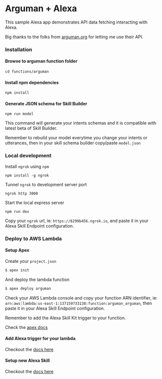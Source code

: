 # Arguman + Alexa

This sample Alexa app demonstrates API data fetching interacting with Alexa.

Big thanks to the folks from [arguman.org](https://en.arguman.org/) for letting me use their API.

### Installation
#### Browse to arguman function folder

```
cd functions/arguman
````

#### Install npm dependencies

```
npm install
```

#### Generate JSON schema for Skill Builder

```
npm run model
```

This command will generate your intents schemas and it is compatible with latest beta of Skill Builder.

Remember to rebuild your model everytime you change your intents or utterances, then in your skill schema builder copy/paste `model.json`

### Local development

Install `ngrok` using `npm`

```
npm install -g ngrok
```

Tunnel `ngrok` to development server port

```
ngrok http 3000
```
Start the local express server

```
npm run dev
```


Copy your `ngrok` url, ie: `https://6299b456.ngrok.io`, and paste it in your Alexa Skill Endpoint configuration.

### Deploy to AWS Lambda
#### Setup Apex

Create your `project.json`

```sh
$ apex init
```

And deploy the lambda function

```sh
$ apex deploy arguman
```

Check your AWS Lambda console and copy your function ARN identifier, ie: `arn:aws:lambda:us-east-1:137159733138:function:arguman_arguman`, then paste it in your Alexa Skill Endpoint configuration.

Remember to add the Alexa Skill Kit trigger to your function.

Check the [apex docs](http://apex.run/)

#### Add Alexa trigger for your lambda

Checkout the [docs here](https://developer.amazon.com/docs/custom-skills/host-a-custom-skill-as-an-aws-lambda-function.html)

#### Setup new Alexa Skill

Checkout the [docs here](https://developer.amazon.com/docs/custom-skills/steps-to-build-a-custom-skill.html)
